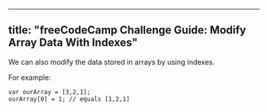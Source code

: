 
---
title: "freeCodeCamp Challenge Guide: Modify Array Data With Indexes"
---

We can also modify the data stored in arrays by using indexes.

For example:

    var ourArray = [3,2,1];
    ourArray[0] = 1; // equals [1,2,1]
